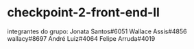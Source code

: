# checkpoint-2-front-end-ll

integrantes do grupo:
Jonata Santos#6051
Wallace Assis#4856
wallacy#8697
André Luiz#4064
Felipe Arruda#4019
